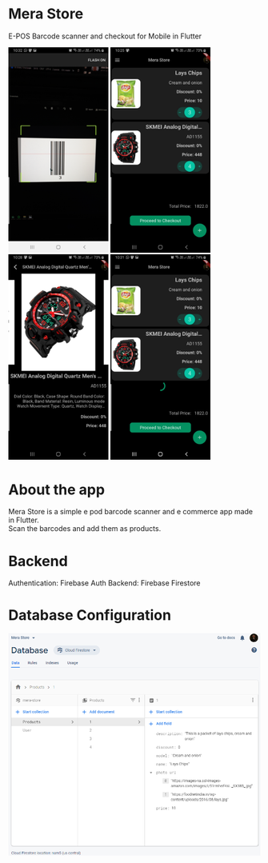 # Mera Store

E-POS Barcode scanner and checkout for Mobile in Flutter

<img src="Screenshot_1.jpg" width=200>
<img src="Screenshot_2.jpg" width=200>
<img src="Screenshot_3.jpg" width=200>
<img src="Screenshot_4.jpg" width=200>

# About the app

Mera Store is a simple e pod barcode scanner and e commerce app made in Flutter.  
Scan the barcodes and add them as products.


# Backend
Authentication: Firebase Auth
Backend: Firebase Firestore

# Database Configuration
<img src="Database_config_1.png" width=700>
